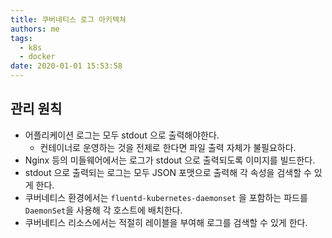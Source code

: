 ```yaml
---
title: 쿠버네티스 로그 아키텍쳐
authors: me
tags:
  - k8s
  - docker
date: 2020-01-01 15:53:58
---
```


## 관리 원칙

- 어플리케이션 로그는 모두 stdout 으로 출력해야한다.
  - 컨테이너로 운영하는 것을 전제로 한다면 파일 출력 자체가 불필요하다.
- Nginx 등의 미들웨어에서는 로그가 stdout 으로 출력되도록 이미지를 빌드한다.
- stdout 으로 출력되는 로그는 모두 JSON 포맷으로 출력해 각 속성을 검색할 수 있게 한다.
- 쿠버네티스 환경에서는 `fluentd-kubernetes-daemonset` 을 포함하는 파드를 `DaemonSet`을 사용해 각 호스트에 배치한다.
- 쿠버네티스 리소스에서는 적절히 레이블을 부여해 로그를 검색할 수 있게 한다.
